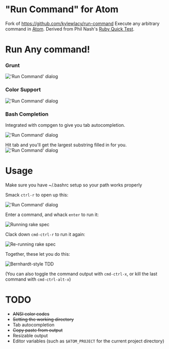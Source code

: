# "Run Command" for Atom
Fork of https://github.com/kylewlacy/run-command
Execute any arbitrary command in [Atom](http://atom.io). Derived from Phil Nash's [Ruby Quick Test](https://github.com/philnash/ruby-quick-test).

# Run Any command!
### Grunt
!['Run Command' dialog](https://raw.githubusercontent.com/nathanjohnson320/run-command2/master/screenshots/grunt.png)

### Color Support
!['Run Command' dialog](https://raw.githubusercontent.com/nathanjohnson320/run-command2/master/screenshots/colors.png)

### Bash Completion
Integrated with compgen to give you tab autocompletion.

!['Run Command' dialog](https://raw.githubusercontent.com/nathanjohnson320/run-command2/master/screenshots/bash_support.png)

Hit tab and you'll get the largest substring filled in for you.
!['Run Command' dialog](https://raw.githubusercontent.com/nathanjohnson320/run-command2/master/screenshots/auto_complete.png)

# Usage

Make sure you have ~/.bashrc setup so your path works properly

Smack `ctrl-r` to open up this:

!['Run Command' dialog](https://raw.githubusercontent.com/kylewlacy/run-command/master/screenshots/run-command.gif)

Enter a command, and whack `enter` to run it:

![Running `rake spec`](https://raw.githubusercontent.com/kylewlacy/run-command/master/screenshots/run.gif)

Clack down `cmd-ctrl-r` to run it again:

![Re-running `rake spec`](https://raw.githubusercontent.com/kylewlacy/run-command/master/screenshots/re-run.gif)

Together, these let you do this:

![Bernhardt-style TDD](https://raw.githubusercontent.com/kylewlacy/run-command/master/screenshots/tdd.gif)

(You can also toggle the command output with `cmd-ctrl-x`, or kill the last command with `cmd-ctrl-alt-x`)

# TODO
- ~~ANSI color codes~~
- ~~Setting the working directory~~
- Tab autocompletion
- ~~Copy paste from output~~
- Resizable output
- Editor variables (such as `$ATOM_PROJECT` for the current project directory)
